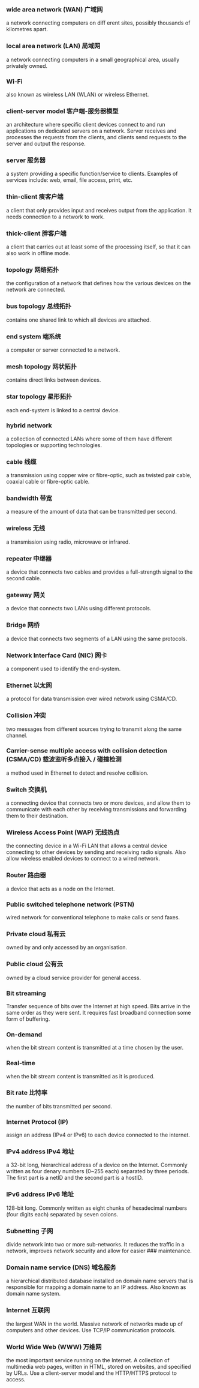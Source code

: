### wide area network (WAN) 广域网
a network connecting computers on diff erent sites, possibly thousands of
kilometres apart.

### local area network (LAN) 局域网
a network connecting computers in a small geographical area, usually privately
owned.

### Wi-Fi 
also known as wireless LAN (WLAN) or wireless Ethernet.  

### client-server model 客户端-服务器模型
an architecture where specific client devices connect to and run applications on
dedicated servers on a network. Server receives and processes the requests from
the clients, and clients send requests to the server and output the response.

### server 服务器
a system providing a specific function/service to clients.  Examples of services
include: web, email, file access, print, etc.

### thin-client 瘦客户端
a client that only provides input and receives output from the application.  It
needs connection to a network to work.

### thick-client 胖客户端
a client that carries out at least some of the processing itself, so that it
can also work in offline mode.

### topology 网络拓扑
the configuration of a network that defines how the various devices on the
network are connected.

### bus topology 总线拓扑
contains one shared link to which all devices are attached.

### end system 端系统
a computer or server connected to a network.

### mesh topology 网状拓扑
contains direct links between devices.

### star topology 星形拓扑
each end-system is linked to a central device.

### hybrid network
a collection of connected LANs where some of them have different topologies
or supporting technologies.

### cable 线缆
a transmission using copper wire or fibre-optic, such as twisted pair cable,
coaxial cable or fibre-optic cable.

### bandwidth 带宽
a measure of the amount of data that can be transmitted per second.

### wireless 无线
a transmission using radio, microwave or infrared.

### repeater 中继器
a device that connects two cables and provides a full-strength signal to
the second cable.

### gateway 网关
a device that connects two LANs using different protocols.

### Bridge 网桥
a device that connects two segments of a LAN using the same protocols.

### Network Interface Card (NIC) 网卡
a component used to identify the end-system.

### Ethernet 以太网
a protocol for data transmission over wired network using CSMA/CD.

### Collision 冲突
two messages from different sources trying to transmit along the same channel.

### Carrier-sense multiple access with collision detection (CSMA/CD) 载波监听多点接入 / 碰撞检测
a method used in Ethernet to detect and resolve collision.

### Switch 交换机
a connecting device that connects two or more devices, and allow them to
communicate with each other by receiving transmissions and forwarding them to
their destination.

### Wireless Access Point (WAP) 无线热点
the connecting device in a Wi-Fi LAN that allows a central device connecting
to other devices by sending and receiving radio signals.  Also allow wireless
enabled devices to connect to a wired network.

### Router 路由器
a device that acts as a node on the Internet.

### Public switched telephone network (PSTN)
wired network for conventional telephone to make calls or send faxes.

### Private cloud 私有云
owned by and only accessed by an organisation.

### Public cloud 公有云
owned by a cloud service provider for general access.

### Bit streaming 
Transfer sequence of bits over the Internet at high speed.  Bits arrive in the
same order as they were sent.  It requires fast broadband connection some form
of buffering.

### On-demand
when the bit stream content is transmitted at a time chosen by the user.

### Real-time
when the bit stream content is transmitted as it is produced.

### Bit rate 比特率
the number of bits transmitted per second.

### Internet Protocol (IP)
assign an address (IPv4 or IPv6) to each device connected to the internet.

### IPv4 address IPv4 地址
a 32-bit long, hierarchical address of a device on the Internet.  Commonly
written as four denary numbers (0~255 each) separated by three periods. 
The first part is a netID and the second part is a hostID.

### IPv6 address IPv6 地址
128-bit long.  Commonly written as eight chunks of hexadecimal numbers
(four digits each) separated by seven colons.

### Subnetting 子网
divide network into two or more sub-networks.  It reduces the traffic in a
network, improves network security and allow for easier ### maintenance.

### Domain name service (DNS) 域名服务
a hierarchical distributed database installed on domain name servers that is
responsible for mapping a domain name to an IP address. Also known as domain
name system.

### Internet 互联网
the largest WAN in the world.  Massive network of networks made up of computers
and other devices.  Use TCP/IP communication protocols.

### World Wide Web (WWW) 万维网
the most important service running on the Internet.  A collection of multimedia
web pages, written in HTML, stored on websites, and specified by URLs.  Use a
client-server model and the HTTP/HTTPS protocol to access.